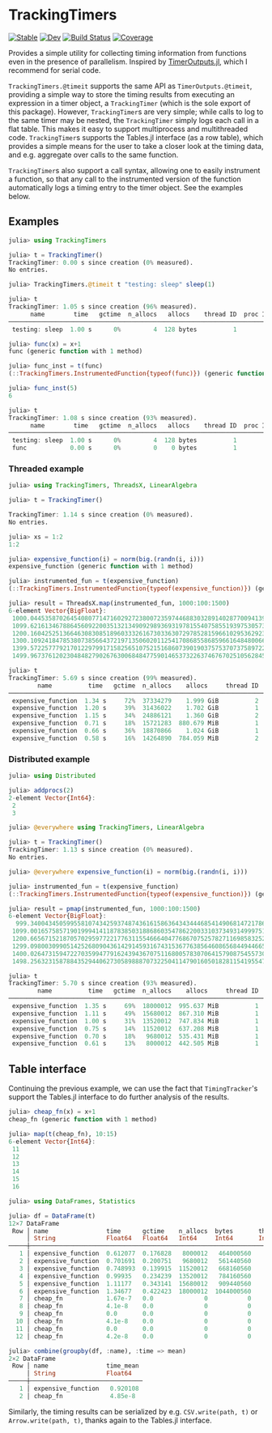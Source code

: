 # TrackingTimers

[![Stable](https://img.shields.io/badge/docs-stable-blue.svg)](https://ericphanson.github.io/TrackingTimers.jl/stable)
[![Dev](https://img.shields.io/badge/docs-dev-blue.svg)](https://ericphanson.github.io/TrackingTimers.jl/dev)
[![Build Status](https://github.com/ericphanson/TrackingTimers.jl/workflows/CI/badge.svg)](https://github.com/ericphanson/TrackingTimers.jl/actions)
[![Coverage](https://codecov.io/gh/ericphanson/TrackingTimers.jl/branch/master/graph/badge.svg)](https://codecov.io/gh/ericphanson/TrackingTimers.jl)

Provides a simple utility for collecting timing information from functions even in the presence of parallelism.
Inspired by [TimerOutputs.jl](https://github.com/KristofferC/TimerOutputs.jl), which I recommend for serial code.

`TrackingTimers.@timeit` supports the same API as `TimerOutputs.@timeit`, providing a simple way to store the timing results from executing an expression in a timer object, a `TrackingTimer` (which is the sole export of this package). However, `TrackingTimer`s are very simple; while calls to log to the same timer may be nested, the `TrackingTimer` simply logs each call in a flat table. This makes it easy to support multiprocess and multithreaded code. `TrackingTimer`s supports the Tables.jl interface (as a row table), which provides a simple means for the user to take a closer look at the timing data, and e.g. aggregate over calls to the same function.

`TrackingTimer`s also support a call syntax, allowing one to easily instrument a function, so that any call to the instrumented version of the function automatically logs a timing entry to the timer object. See the examples below.

## Examples

```julia
julia> using TrackingTimers

julia> t = TrackingTimer()
TrackingTimer: 0.00 s since creation (0% measured).
No entries.

julia> TrackingTimers.@timeit t "testing: sleep" sleep(1)

julia> t
TrackingTimer: 1.05 s since creation (96% measured).
      name        time   gctime  n_allocs   allocs    thread ID  proc ID 
─────────────────────────────────────────────────────────────────────────
 testing: sleep  1.00 s      0%         4  128 bytes          1        1

julia> func(x) = x+1
func (generic function with 1 method)

julia> func_inst = t(func)
(::TrackingTimers.InstrumentedFunction{typeof(func)}) (generic function with 1 method)

julia> func_inst(5)
6

julia> t
TrackingTimer: 1.08 s since creation (93% measured).
      name        time   gctime  n_allocs   allocs    thread ID  proc ID 
─────────────────────────────────────────────────────────────────────────
 testing: sleep  1.00 s      0%         4  128 bytes          1        1
 func            0.00 s      0%         0    0 bytes          1        1
```

### Threaded example

```julia
julia> using TrackingTimers, ThreadsX, LinearAlgebra

julia> t = TrackingTimer()

TrackingTimer: 1.14 s since creation (0% measured).
No entries.

julia> xs = 1:2
1:2

julia> expensive_function(i) = norm(big.(randn(i, i)))
expensive_function (generic function with 1 method)

julia> instrumented_fun = t(expensive_function)
(::TrackingTimers.InstrumentedFunction{typeof(expensive_function)}) (generic function with 1 method)

julia> result = ThreadsX.map(instrumented_fun, 1000:100:1500)
6-element Vector{BigFloat}:
 1000.044535870264540807714716029272380072359744688303289140287700941397780730317
 1099.621613467886456092200351321349092989369319781554075855193975305734925337306
 1200.160425251366463083085189603332616730336307297852815966102953629237891121993
 1300.109241847853807385664372197135060201125417086855868596616484800661239594506
 1399.572257779217012297991715825651075215168607390190375753707375897223959998925
 1499.967376120230484827902676300684847759014653732263746767025105628459031638143

julia> t
TrackingTimer: 5.69 s since creation (99% measured).
        name          time   gctime  n_allocs    allocs     thread ID  proc ID 
───────────────────────────────────────────────────────────────────────────────
 expensive_function  1.34 s     72%  37334279    1.999 GiB          2        1
 expensive_function  1.20 s     39%  31436022    1.702 GiB          1        1
 expensive_function  1.15 s     34%  24886121    1.360 GiB          2        1
 expensive_function  0.71 s     18%  15721283  880.679 MiB          1        1
 expensive_function  0.66 s     36%  18870866    1.024 GiB          1        1
 expensive_function  0.58 s     16%  14264890  784.059 MiB          2        1

```

### Distributed example

```julia
julia> using Distributed

julia> addprocs(2)
2-element Vector{Int64}:
 2
 3

julia> @everywhere using TrackingTimers, LinearAlgebra

julia> t = TrackingTimer()
TrackingTimer: 1.13 s since creation (0% measured).
No entries.

julia> @everywhere expensive_function(i) = norm(big.(randn(i, i)))

julia> instrumented_fun = t(expensive_function)
(::TrackingTimers.InstrumentedFunction{typeof(expensive_function)}) (generic function with 1 method)

julia> result = pmap(instrumented_fun, 1000:100:1500)
6-element Vector{BigFloat}:
  999.3400434505995581074342593748743616158636434344468541490681472178697961023743
 1099.00165758571901999414118783850318868603547862200331037349314999751473860877
 1200.665671521870570295977221776311554666404776867075257827116985832523690068542
 1299.098003099051425268090436142914593167431536776385646086568449446658084891494
 1400.026473159472270359947791624394367075116800578307064157908754557301584756459
 1498.256323158788435294406273058988870732250411479016050182811541955477979434318

julia> t
TrackingTimer: 5.70 s since creation (93% measured).
        name          time   gctime  n_allocs    allocs     thread ID  proc ID 
───────────────────────────────────────────────────────────────────────────────
 expensive_function  1.35 s     69%  18000012  995.637 MiB          1        2
 expensive_function  1.11 s     49%  15680012  867.310 MiB          1        3
 expensive_function  1.00 s     31%  13520012  747.834 MiB          1        2
 expensive_function  0.75 s     14%  11520012  637.208 MiB          1        3
 expensive_function  0.70 s     18%   9680012  535.431 MiB          1        3
 expensive_function  0.61 s     13%   8000012  442.505 MiB          1        2
```

## Table interface

Continuing the previous example, we can use the fact that `TimingTracker`'s support
the Tables.jl interface to do further analysis of the results.

```julia
julia> cheap_fn(x) = x+1
cheap_fn (generic function with 1 method)

julia> map(t(cheap_fn), 10:15)
6-element Vector{Int64}:
 11
 12
 13
 14
 15
 16

julia> using DataFrames, Statistics

julia> df = DataFrame(t)
12×7 DataFrame
 Row │ name                time      gctime    n_allocs  bytes       thread_id  pid   
     │ String              Float64   Float64   Int64     Int64       Int64      Int64 
─────┼────────────────────────────────────────────────────────────────────────────────
   1 │ expensive_function  0.612077  0.176828   8000012   464000560          1      2
   2 │ expensive_function  0.701691  0.200751   9680012   561440560          1      3
   3 │ expensive_function  0.748993  0.139915  11520012   668160560          1      3
   4 │ expensive_function  0.99935   0.234239  13520012   784160560          1      2
   5 │ expensive_function  1.11177   0.343141  15680012   909440560          1      3
   6 │ expensive_function  1.34677   0.422423  18000012  1044000560          1      2
   7 │ cheap_fn            1.67e-7   0.0              0           0          1      1
   8 │ cheap_fn            4.1e-8    0.0              0           0          1      1
   9 │ cheap_fn            0.0       0.0              0           0          1      1
  10 │ cheap_fn            4.1e-8    0.0              0           0          1      1
  11 │ cheap_fn            0.0       0.0              0           0          1      1
  12 │ cheap_fn            4.2e-8    0.0              0           0          1      1

julia> combine(groupby(df, :name), :time => mean)
2×2 DataFrame
 Row │ name                time_mean 
     │ String              Float64   
─────┼───────────────────────────────
   1 │ expensive_function   0.920108
   2 │ cheap_fn             4.85e-8

```

Similarly, the timing results can be serialized by e.g. `CSV.write(path, t)` or `Arrow.write(path, t)`, thanks again to the Tables.jl interface.
